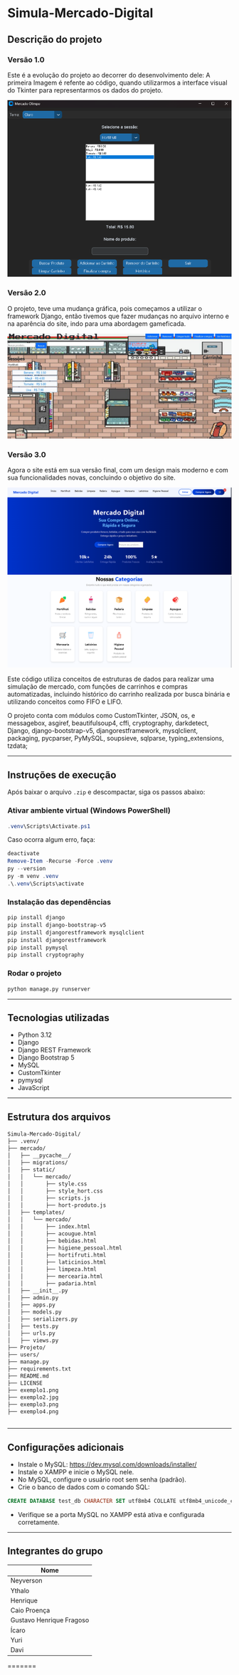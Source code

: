 

# Simula-Mercado-Digital

## Descrição do projeto
### Versão 1.0
Este é a evolução do projeto ao decorrer do desenvolvimento dele:
A primeira Imagem é refente ao código, quando utilizarmos a interface visual do Tkinter para representarmos os dados do projeto.

<img src="./exemplo1.png"/>

### Versão 2.0
O projeto, teve uma mudança gráfica, pois começamos a utilizar o framework Django, então tivemos que fazer mudanças no arquivo interno e na aparência do site, indo para uma abordagem gameficada.

<img src="./examplo2.jpg"/>

### Versão 3.0
Agora o site está em sua versão final, com um design mais moderno e com sua funcionalidades novas, concluindo o objetivo do site.

<img src="./exemplo3.png"/>
<img src="./exemplo4.png"/>

Este código utiliza conceitos de estruturas de dados para realizar uma simulação de mercado, com funções de carrinhos e compras automatizadas, incluindo histórico do carrinho realizada por busca binária e utilizando conceitos como FIFO e LIFO.

O projeto conta com módulos como CustomTkinter, JSON, os, e messagebox, asgiref, beautifulsoup4, cffi, cryptography, darkdetect, Django, django-bootstrap-v5, djangorestframework, mysqlclient, packaging, pycparser, PyMySQL, soupsieve, sqlparse, typing_extensions, tzdata;


---

## Instruções de execução

Após baixar o arquivo `.zip` e descompactar, siga os passos abaixo:

### Ativar ambiente virtual (Windows PowerShell)

```powershell
.venv\Scripts\Activate.ps1
```

Caso ocorra algum erro, faça:

```powershell
deactivate
Remove-Item -Recurse -Force .venv
py --version
py -m venv .venv
.\.venv\Scripts\activate
```

### Instalação das dependências

```bash
pip install django
pip install django-bootstrap-v5
pip install djangorestframework mysqlclient
pip install djangorestframework
pip install pymysql
pip install cryptography
```

### Rodar o projeto

```bash
python manage.py runserver
```

---

## Tecnologias utilizadas

- Python 3.12  
- Django  
- Django REST Framework  
- Django Bootstrap 5  
- MySQL  
- CustomTkinter  
- pymysql
- JavaScript

---

## Estrutura dos arquivos

```
Simula-Mercado-Digital/
├── .venv/
├── mercado/
│   ├── __pycache__/
│   ├── migrations/
│   ├── static/
│   │   └── mercado/
│   │       ├── style.css
│   │       ├── style_hort.css
│   │       ├── scripts.js
│   │       ├── hort-produto.js
│   ├── templates/
│   │   └── mercado/
│   │       ├── index.html
│   │       ├── acougue.html
│   │       ├── bebidas.html
│   │       ├── higiene_pessoal.html
│   │       ├── hortifruti.html
│   │       ├── laticinios.html
│   │       ├── limpeza.html
│   │       ├── mercearia.html
│   │       ├── padaria.html
│   ├── __init__.py
│   ├── admin.py
│   ├── apps.py
│   ├── models.py
│   ├── serializers.py
│   ├── tests.py
│   ├── urls.py
│   ├── views.py
├── Projeto/
├── users/
├── manage.py
├── requirements.txt
├── README.md
├── LICENSE
├── exemplo1.png
├── exemplo2.jpg
├── exemplo3.png
├── exemplo4.png
             
```

---

## Configurações adicionais

- Instale o MySQL: https://dev.mysql.com/downloads/installer/  
- Instale o XAMPP e inicie o MySQL nele.  
- No MySQL, configure o usuário root sem senha (padrão).  
- Crie o banco de dados com o comando SQL:

```sql
CREATE DATABASE test_db CHARACTER SET utf8mb4 COLLATE utf8mb4_unicode_ci;
```

- Verifique se a porta MySQL no XAMPP está ativa e configurada corretamente.

---

## Integrantes do grupo

| Nome                    |
|-------------------------|
| Neyverson               |
| Ythalo                  |
| Henrique                |
| Caio Proença            |
| Gustavo Henrique Fragoso|
| Ícaro                   |
| Yuri                    | 
| Davi                    |
=======
